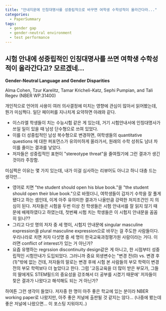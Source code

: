 ```yaml
---
title: "안내지문에 인칭대명사를 성중립적으로 바꾸면 여학생 수학성적이 올라간다라..."
categories:
  - PaperSummary
tags:
  - gender gap
  - gender-neutral environment
  - test performance
--- 
```


## 시험 안내에 성중립적인 인칭대명사를 쓰면 여학생 수학성적이 올라간다고? 모르겠네...

**Gender-Neutral Language and Gender Disparities**

Alma Cohen, Tzur Karelitz, Tamar Kricheli-Katz, Sephi Pumpian, and Tali Regev (NBER WP.31400)

<!--
This study investigates empirically whether and how the use of gender-neutral language affects the performance of women and men in real high-stakes exams. We make use of a natural experiment in which the institute administering Israel’s standardized college admission tests amended the language used in its exams, making test language more gender neutral. We find that the change to a more gender-neutral language was associated with a significant improvement in the performance of women on quantitative questions, which meaningfully reduced the gender gap between male and female performance on these questions. However, the change did not affect female performance on verbal questions nor male performance on either quantitative or verbal questions. Our findings are consistent with the hypothesis that gendered language may introduce a "stereotype threat" that adversely affects women’s performance in tasks in which they are stereotypically perceived to underperform. Our findings have significant implications for the ongoing academic and policy discussions regarding the use and effects of gender-neutral language.
-->

개인적으로 언어의 사용이 여러 의사결정에 미치는 영향에 관심이 많아서 읽어봤는데, 뭔가 미심쩍다. 일단 페이퍼를 지나치게 요약하면 아래와 같다. 
- 이스라엘 학생들이 치는 수능시험 같은 게 있는데, 거기 시험안내서에 인칭대명사가 쓰일 일이 있을 때 남성 단수형으로 쓰여 있었다.
- 이를 더 성중립적인 남성 복수형으로 변경하면, 여학생들의 quantitative questions 에 대한 퍼포먼스가 유의미하게 올라가서, 원래의 수학 성취도 남녀 차이를 줄이는 결과를 낳았다.
- 저자들은 성중립적인 표현이 "stereotype threat"을 줄여줬기에 그런 결과가 생긴 것이라 주장함.

미심쩍은 이유는 몇 가지 있는데, 내가 이걸 심사하는 리뷰어도 아니고 하니 대충 드는 생각만...
- 영어로 치면 "the student should open his blue book."을 "the student should open their blue book."으로 바꿨더니, 여학생들이 갑자기 수학을 잘 풀게 됐다고 하는 셈인데, 이게 아주 유의미한 결과가 나올만큼 강력한 처치조건인 지 의심이 된다. 저자들은 시험을 두번 이상 친 학생들은 시험 안내서를 잘 읽지 않기 때문에 배제하였다고 하였는데, 첫번째 시험 치는 학생들은 이 시험지 안내문을 꼼꼼히 읽나?? 
- 그리고 다섯 명의 저자 중 세 명이, 시험지 안내문에 singular masculine expression을 plural masculine expression으로 바꾸는 걸 주도한 사람들이다. 우리나라로 치면 저자 다섯명 중 세 명이 한국교육과정평가원 사람이라는 거다. 이러면 conflict of interest가 있는 거 아닌가?
- 요즘 유행하는 regrssion discontinuity design같은 게 아니고, 한 시점부터 성중립적인 시험안내가 도입되었다. 그러니까 중요 외생변수는 "변경 전(0) vs. 변경 후(1)"밖에 없는 건데, 저자들의 말로는 변경 후에 시험 본 사람들의 부모 학력이 변경 전의 부모 학력보다 더 높았다고 한다. 그럼 '고등교육을 더 많이 받은 부모가, 그들의 딸에게도 STEM필드의 중요성을 강조해서 더 공부를 시켰기 때문에' 저자들이 찾은 결과가 나왔다고 해석해도 되는 거 아닌가?

하여튼 그런 생각이 들었다. 저자중 한 명이 아주 좋은 학교에 있는 분이라 NBER working paper로 나왔지만, 아주 좋은 저널에 출판될 것 같지는 않다... (나중에 봤는데 좋은 저널에 나왔으면... 이 포스팅 지워야지..)
